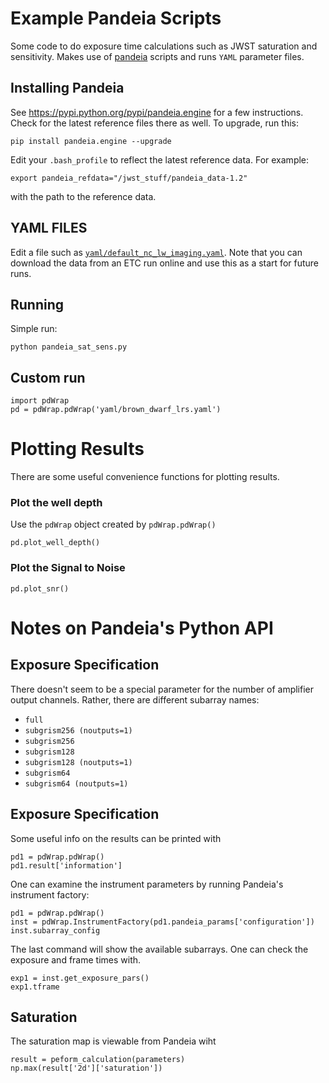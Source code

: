 # Example Pandeia Scripts

Some code to do exposure time calculations such as JWST saturation and sensitivity. Makes use of <a href="http://ssb.stsci.edu/pandeia/engine/1.0/">pandeia</a> scripts and runs `YAML` parameter files.

## Installing Pandeia
See <a href="https://pypi.python.org/pypi/pandeia.engine">https://pypi.python.org/pypi/pandeia.engine</a> for a few instructions. Check for the latest reference files there as well. To upgrade, run this:

	pip install pandeia.engine --upgrade

Edit your `.bash_profile` to reflect the latest reference data. For example:

	export pandeia_refdata="/jwst_stuff/pandeia_data-1.2"
with the path to the reference data.

## YAML FILES

Edit a file such as <a href="yaml/default_nc_lw_imaging.yaml">`yaml/default_nc_lw_imaging.yaml`</a>. Note that you can download the data from an ETC run online and use this as a start for future runs.

## Running
Simple run:

	python pandeia_sat_sens.py 


## Custom run

	import pdWrap
	pd = pdWrap.pdWrap('yaml/brown_dwarf_lrs.yaml')
	
# Plotting Results
There are some useful convenience functions for plotting results.

### Plot the well depth
Use the `pdWrap` object created by `pdWrap.pdWrap()`

	pd.plot_well_depth()

### Plot the Signal to Noise

	pd.plot_snr()

# Notes on Pandeia's Python API

## Exposure Specification

There doesn't seem to be a special parameter for the number of amplifier output channels. Rather, there are different subarray names:

 - `full`
 - `subgrism256 (noutputs=1)`
 - `subgrism256`
 - `subgrism128`
 - `subgrism128 (noutputs=1)`
 - `subgrism64`
 - `subgrism64 (noutputs=1)`

## Exposure Specification
Some useful info on the results can be printed with 

	pd1 = pdWrap.pdWrap()
	pd1.result['information']

One can examine the instrument parameters by running Pandeia's instrument factory:

	pd1 = pdWrap.pdWrap()
	inst = pdWrap.InstrumentFactory(pd1.pandeia_params['configuration'])
	inst.subarray_config
	
The last command will show the available subarrays. One can check the exposure and frame times with.

	exp1 = inst.get_exposure_pars()
	exp1.tframe

## Saturation
The saturation map is viewable from Pandeia wiht

	result = peform_calculation(parameters)
	np.max(result['2d']['saturation'])
